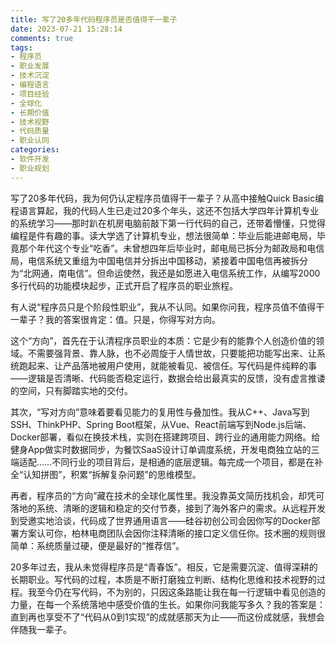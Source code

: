 ```yaml
---
title: 写了20多年代码程序员是否值得干一辈子
date: 2023-07-21 15:28:14
comments: true
tags:
- 程序员
- 职业发展
- 技术沉淀
- 编程语言
- 项目经验
- 全球化
- 长期价值
- 技术视野
- 代码质量
- 职业认同
categories:
- 软件开发
- 职业规划
---
```




写了20多年代码，我为何仍认定程序员值得干一辈子？从高中接触Quick Basic编程语言算起，我的代码人生已走过20多个年头，这还不包括大学四年计算机专业的系统学习——那时趴在机房电脑前敲下第一行代码的自己，还带着懵懂，只觉得编程是件有趣的事。读大学选了计算机专业，想法很简单：毕业后能进邮电局，毕竟那个年代这个专业“吃香”。未曾想四年后毕业时，邮电局已拆分为邮政局和电信局，电信系统又重组为中国电信并分拆出中国移动，紧接着中国电信再被拆分为“北网通，南电信”。但命运使然，我还是如愿进入电信系统工作，从编写2000多行代码的功能模块起步，正式开启了程序员的职业旅程。  

有人说“程序员只是个阶段性职业”，我从不认同。如果你问我，程序员值不值得干一辈子？我的答案很肯定：值。只是，你得写对方向。  

这个“方向”，首先在于认清程序员职业的本质：它是少有的能靠个人创造价值的领域。不需要强背景、靠人脉，也不必周旋于人情世故，只要能把功能写出来、让系统跑起来、让产品落地被用户使用，就能被看见、被信任。写代码是件纯粹的事——逻辑是否清晰、代码能否稳定运行，数据会给出最真实的反馈，没有虚言推诿的空间，只有脚踏实地的交付。  

其次，“写对方向”意味着要看见能力的复用性与叠加性。我从C++、Java写到SSH、ThinkPHP、Spring Boot框架，从Vue、React前端写到Node.js后端、Docker部署，看似在换技术栈，实则在搭建跨项目、跨行业的通用能力网络。给健身App做实时数据同步，为餐饮SaaS设计订单调度系统，开发电商独立站的三端适配……不同行业的项目背后，是相通的底层逻辑。每完成一个项目，都是在补全“认知拼图”，积累“拆解复杂问题”的思维模型。  

再者，程序员的“方向”藏在技术的全球化属性里。我没靠英文简历找机会，却凭可落地的系统、清晰的逻辑和稳定的交付节奏，接到了海外客户的需求。从远程开发到受邀实地洽谈，代码成了世界通用语言——硅谷初创公司会因你写的Docker部署方案认可你，柏林电商团队会因你注释清晰的接口定义信任你。技术圈的规则很简单：系统质量过硬，便是最好的“推荐信”。  

20多年过去，我从未觉得程序员是“青春饭”。相反，它是需要沉淀、值得深耕的长期职业。写代码的过程，本质是不断打磨独立判断、结构化思维和技术视野的过程。我至今仍在写代码，不为别的，只因这条路能让我在每一行逻辑中看见创造的力量，在每一个系统落地中感受价值的生长。如果你问我能写多久？我的答案是：直到再也享受不了“代码从0到1实现”的成就感那天为止——而这份成就感，我想会伴随我一辈子。


